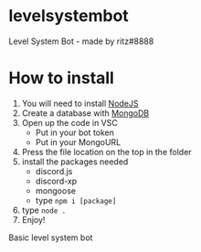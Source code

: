 # levelsystembot
Level System Bot - made by ritz#8888


# How to install
  1. You will need to install [NodeJS](https://nodejs.org/en/)
  2. Create a database with [MongoDB](https://www.mongodb.com/)
  3. Open up the code in VSC 
     * Put in your bot token
     * Put in your MongoURL
  4. Press the file location on the top in the folder
  6. install the packages needed
       * discord.js
       * discord-xp
       * mongoose
       * type `npm i [package]`
  7. type `node .`
  8. Enjoy!

Basic level system bot
